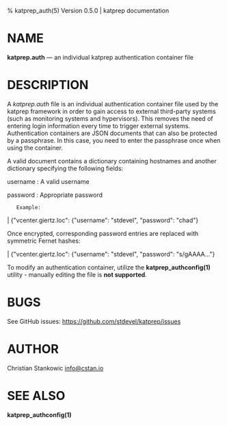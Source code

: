 % katprep_auth(5) Version 0.5.0 | katprep documentation

NAME
====

**katprep.auth** — an individual katprep authentication container file

DESCRIPTION
===========

A _katprep.auth_ file is an individual authentication container file used by the katprep framework in order to gain access to external third-party systems (such as monitoring systems and  hypervisors). This removes the need  of entering login information every time to trigger external systems. Authentication containers are JSON documents that can also be protected by a passphrase. In this case, you need to enter the passphrase once when using the container.

A valid document contains a dictionary containing hostnames and another dictionary specifying the following fields:

username
:   A valid username

password
:   Appropriate password

       Example:

| {"vcenter.giertz.loc": {"username": "stdevel", "password": "chad"}

Once encrypted, corresponding password entries are replaced with symmetric Fernet hashes:

| {"vcenter.giertz.loc": {"username": "stdevel", "password": "s/gAAAA..."}

To modify an authentication container, utilize the **katprep_authconfig(1)** utility - manually editing the file is **not supported**.

BUGS
====

See GitHub issues: <https://github.com/stdevel/katprep/issues>

AUTHOR
======

Christian Stankowic <info@cstan.io>

SEE ALSO
========

**katprep_authconfig(1)**
